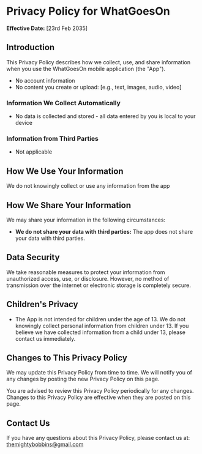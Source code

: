 # Privacy Policy for WhatGoesOn

**Effective Date:** [23rd Feb 2035]

## Introduction

This Privacy Policy describes how we collect, use, and share information when you use the WhatGoesOn mobile application (the "App").

   *   No account information
   *   No content you create or upload: [e.g., text, images, audio, video]

### Information We Collect Automatically

   * No data is collected and stored - all data entered by you is local to your device


### Information from Third Parties

  * Not applicable  

## How We Use Your Information

We do not knowingly collect or use any information from the app

## How We Share Your Information

We may share your information in the following circumstances:
* **We do not share your data with third parties:** The app does not share your data with third parties.

## Data Security

We take reasonable measures to protect your information from unauthorized access, use, or disclosure. However, no method of transmission over the internet or electronic storage is completely secure.


## Children's Privacy

*   The App is not intended for children under the age of 13. We do not knowingly collect personal information from children under 13. If you believe we have collected information from a child under 13, please contact us immediately.

## Changes to This Privacy Policy

We may update this Privacy Policy from time to time. We will notify you of any changes by posting the new Privacy Policy on this page.

You are advised to review this Privacy Policy periodically for any changes. Changes to this Privacy Policy are effective when they are posted on this page.

## Contact Us

If you have any questions about this Privacy Policy, please contact us at: themightybobbins@gmail.com
